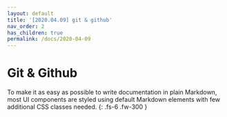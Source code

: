 ```yaml
---
layout: default
title: '[2020.04.09] git & github'
nav_order: 2
has_children: true
permalink: /docs/2020-04-09
---
```


# Git & Github

To make it as easy as possible to write documentation in plain Markdown, most UI components are styled using default Markdown elements with few additional CSS classes needed.
{: .fs-6 .fw-300 }
